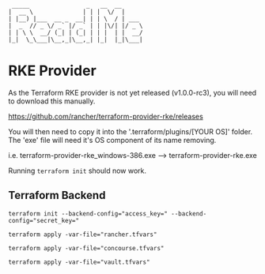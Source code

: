      _____                _   __  __      
    |  __ \              | | |  \/  |     
    | |__) |___  __ _  __| | | \  / | ___ 
    |  _  // _ \/ _` |/ _` | | |\/| |/ _ \
    | | \ \  __/ (_| | (_| | | |  | |  __/
    |_|  \_\___|\__,_|\__,_| |_|  |_|\___| 

# RKE Provider

As the Terraform RKE provider is not yet released (v1.0.0-rc3), you will need to download this manually.

https://github.com/rancher/terraform-provider-rke/releases

You will then need to copy it into the '.terraform/plugins/[YOUR OS]' folder.
The 'exe' file will need it's OS component of its name removing.

i.e. terraform-provider-rke_windows-386.exe --> terraform-provider-rke.exe

Running ```terraform init``` should now work.

## Terraform Backend

```
terraform init --backend-config="access_key=" --backend-config="secret_key="
```


```
terraform apply -var-file="rancher.tfvars"
```

```
terraform apply -var-file="concourse.tfvars"
```

```
terraform apply -var-file="vault.tfvars"
```
